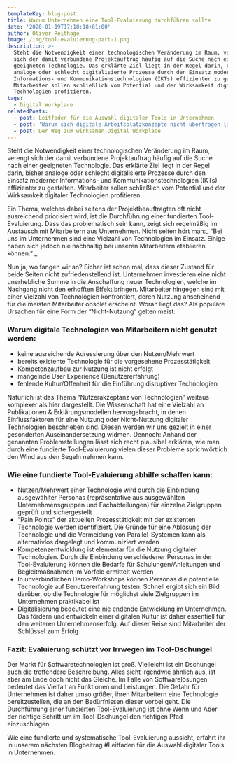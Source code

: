 ```yaml
---
templateKey: blog-post
title: Warum Unternehmen eine Tool-Evaluierung durchführen sollte
date: '2020-01-19T17:18:18+01:00'
author: Oliver Reithage
image: /img/tool-evaluierung-part-1.png
description: >-
  Steht die Notwendigkeit einer technologischen Veränderung im Raum, verengt
  sich der damit verbundene Projektauftrag häufig auf die Suche nach einer
  geeigneten Technologie. Das erklärte Ziel liegt in der Regel darin, bisher
  analoge oder schlecht digitalisierte Prozesse durch den Einsatz moderner
  Informations- und Kommunikationstechnologien (IKTs) effizienter zu gestalten.
  Mitarbeiter sollen schließlich vom Potential und der Wirksamkeit digitaler
  Technologien profitieren. 
tags:
  - Digital Workplace
relatedPosts:
  - post: Leitfaden für die Auswahl digitaler Tools in Unternehmen
  - post: 'Warum sich digitale Arbeitsplatzkonzepte nicht übertragen lassen '
  - post: Der Weg zum wirksamen Digital Workplace
---
```

Steht die Notwendigkeit einer technologischen Veränderung im Raum, verengt sich der damit verbundene Projektauftrag häufig auf die Suche nach einer geeigneten Technologie. Das erklärte Ziel liegt in der Regel darin, bisher analoge oder schlecht digitalisierte Prozesse durch den Einsatz moderner Informations- und Kommunikationstechnologien (IKTs) effizienter zu gestalten. Mitarbeiter sollen schließlich vom Potential und der Wirksamkeit digitaler Technologien profitieren. 

Ein Thema, welches dabei seitens der Projektbeauftragten oft nicht ausreichend priorisiert wird, ist die Durchführung einer fundierten Tool-Evaluierung. Dass das problematisch sein kann, zeigt sich regelmäßig im Austausch mit Mitarbeitern aus Unternehmen. Nicht selten hört man:_ “Bei uns im Unternehmen sind eine Vielzahl von Technologien im Einsatz. Einige haben sich jedoch nie nachhaltig bei unseren Mitarbeitern etablieren können.” _

Nun ja, wo fangen wir an? Sicher ist schon mal, dass dieser Zustand für beide Seiten nicht zufriedenstellend ist. Unternehmen investieren eine nicht unerhebliche Summe in die Anschaffung neuer Technologien, welche im Nachgang nicht den erhofften Effekt bringen. Mitarbeiter hingegen sind mit einer Vielzahl von Technologien konfrontiert, deren Nutzung anscheinend für die meisten Mitarbeiter obsolet erscheint. Woran liegt das? Als populäre Ursachen für eine Form der “Nicht-Nutzung” gelten meist:  

### Warum digitale Technologien von Mitarbeitern nicht genutzt werden:

* keine ausreichende Adressierung über den Nutzen/Mehrwert 
* bereits existente Technologie für die vorgesehene Prozesstätigkeit 
* Kompetenzaufbau zur Nutzung ist nicht erfolgt
* mangelnde User Experience (Benutzererfahrung)
* fehlende Kultur/Offenheit für die Einführung disruptiver Technologien 

Natürlich ist das Thema “Nutzerakzeptanz von Technologien” weitaus  komplexer als hier dargestellt. Die Wissenschaft hat eine Vielzahl an Publikationen & Erklärungsmodellen hervorgebracht, in denen Einflussfaktoren für eine Nutzung oder Nicht-Nutzung digitaler Technologien beschrieben sind. Diesen werden wir uns gezielt in einer gesonderten Auseinandersetzung widmen. Dennoch: Anhand der genannten Problemstellungen lässt sich recht plausibel erklären, wie man durch eine fundierte Tool-Evaluierung vielen dieser Probleme sprichwörtlich den Wind aus den Segeln nehmen kann. 

### Wie eine fundierte Tool-Evaluierung abhilfe schaffen kann:

* Nutzen/Mehrwert einer Technologie wird durch die Einbindung ausgewählter Personas (repräsentative aus ausgewählten Unternehmensgruppen und Fachabteilungen) für einzelne Zielgruppen geprüft und sichergestellt 
* “Pain Points” der aktuellen Prozesstätigkeit mit der existenten Technologie werden identifiziert. Die Gründe für eine Ablösung der Technologie und die Vermeidung von Parallel-Systemen kann als alternativlos dargelegt und kommuniziert werden
* Kompetenzentwicklung ist elementar für die Nutzung digitaler Technologien. Durch die Einbindung verschiedener Personas in der Tool-Evaluierung können die Bedarfe für Schulungen/Anleitungen und Begleitmaßnahmen im Vorfeld ermittelt werden
* In unverbindlichen Demo-Workshops können Personas die potentielle Technologie auf Benutzererfahrung testen. Schnell ergibt sich ein Bild darüber, ob die Technologie für möglichst viele Zielgruppen im Unternehmen praktikabel ist  
* Digitalisierung bedeutet eine nie endende Entwicklung im Unternehmen. Das fördern und entwickeln einer digitalen Kultur ist daher essentiell für den weiteren Unternehmenserfolg. Auf dieser Reise sind Mitarbeiter der Schlüssel zum Erfolg 

### Fazit: Evaluierung schützt vor Irrwegen im Tool-Dschungel

Der Markt für Softwaretechnologien ist groß. Vielleicht ist ein Dschungel auch die treffendere Beschreibung. Alles sieht irgendwie ähnlich aus, ist aber am Ende doch nicht das Gleiche. Im Falle von Softwarelösungen bedeutet das Vielfalt an Funktionen und Leistungen. Die Gefahr für Unternehmen ist daher umso größer, ihren Mitarbeitern eine Technologie bereitzustellen, die an den Bedürfnissen dieser vorbei geht. Die Durchführung einer fundierten Tool-Evaluierung ist ohne Wenn und Aber der richtige Schritt um im Tool-Dschungel den richtigen Pfad einzuschlagen. 

Wie eine fundierte und systematische Tool-Evaluierung aussieht, erfahrt ihr in unserem nächsten Blogbeitrag #Leitfaden für die Auswahl digitaler Tools in Unternehmen.
